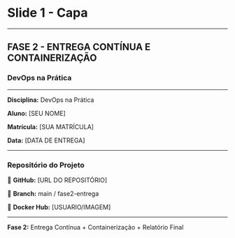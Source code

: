 # Slide 1 - Capa

---

## FASE 2 - ENTREGA CONTÍNUA E CONTAINERIZAÇÃO

### DevOps na Prática

---

**Disciplina:** DevOps na Prática

**Aluno:** [SEU NOME]

**Matrícula:** [SUA MATRÍCULA]

**Data:** [DATA DE ENTREGA]

---

### Repositório do Projeto

🔗 **GitHub:** [URL DO REPOSITÓRIO]

📁 **Branch:** main / fase2-entrega

🐳 **Docker Hub:** [USUARIO/IMAGEM]

---

**Fase 2:** Entrega Contínua + Containerização + Relatório Final

